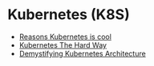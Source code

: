 # Kubernetes (K8S)

* [Reasons Kubernetes is cool](https://jvns.ca/blog/2017/10/05/reasons-kubernetes-is-cool/)
* [Kubernetes The Hard Way](https://github.com/kelseyhightower/kubernetes-the-hard-way)
* [Demystifying Kubernetes Architecture](https://github.com/ajeetraina/docker101/blob/master/play-with-kubernetes/concepts/README.md)

